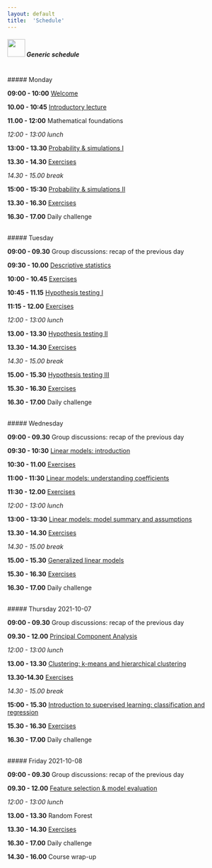 ```yaml
---
layout: default
title:  'Schedule'
---
```


##### <img border="0" src="icons/schedule-01.svg" width="40" height="40"> Generic schedule
<br/>
##### Monday

**09:00 - 10:00** [Welcome](session-welcome/welcome)

**10.00 - 10:45** [Introductory lecture](session-intro2/intro2.html)

**11.00 - 12:00** Mathematical foundations

*12:00 - 13:00 lunch*

**13:00 - 13.30** [Probability & simulations I](sessions-probdescinfe/session-probability)

**13.30 - 14.30** [Exercises](sessions-probdescinfe/session-probability#exercises-discrete-random-variables)

*14.30 - 15.00 break*

**15:00 - 15:30** [Probability & simulations II](sessions-probdescinfe/session-probability#continuous-random-variable)

**13.30 - 16.30** [Exercises](sessions-probdescinfe/session-probability#exercises-continuous-random-variables)

**16.30 - 17.00** Daily challenge

<br/>
##### Tuesday

**09:00 - 09.30** Group discussions: recap of the previous day

**09:30 - 10.00** [Descriptive statistics](sessions-probdescinfe/session-descstats)

**10:00 - 10.45** [Exercises](sessions-probdescinfe/session-descstats#exercises-descriptive-statistics)

**10:45 - 11.15** [Hypothesis testing I](sessions-probdescinfe/session-inference)

**11:15 - 12.00** [Exercises](sessions-probdescinfe/session-inference.html#exercises-hypothesis-tests-resampling)

*12:00 - 13:00 lunch*

**13.00 - 13.30** [Hypothesis testing II](sessions-probdescinfe/session-inference#parametric-tests)

**13.30 - 14.30** [Exercises](sessions-probdescinfe/session-inference#exercises-hypothesis-tests-parametric)

*14.30 - 15.00 break*

**15.00 - 15.30** [Hypothesis testing III](sessions-probdescinfe/session-inference#point-and-interval-estimates)

**15.30 - 16.30** [Exercises](sessions-probdescinfe/session-inference#exercises-interval-estimates)

**16.30 - 17.00** Daily challenge

<br/>
##### Wednesday

**09:00 - 09.30** Group discussions: recap of the previous day

**09:30 - 10:30** [Linear models: introduction](https://olgadet.github.io/bookdown-mlbiostatistics/introduction-to-linear-models.html)

**10:30 - 11.00** [Exercises](https://olgadet.github.io/bookdown-mlbiostatistics/introduction-to-linear-models.html#exercises-linear-models-i)

**11:00 - 11:30** [Linear models: understanding coefficients](https://olgadet.github.io/bookdown-mlbiostatistics/regression-coefficients.html)

**11:30 - 12.00** [Exercises](https://olgadet.github.io/bookdown-mlbiostatistics/regression-coefficients.html#exercises-linear-models-ii)

*12:00 - 13:00 lunch*

**13:00 - 13:30** [Linear models: model summary and assumptions](https://olgadet.github.io/bookdown-mlbiostatistics/model-summary-assumptions.html)

**13.30 - 14.30** [Exercises](https://olgadet.github.io/bookdown-mlbiostatistics/model-summary-assumptions.html#exercises-linear-models-iii)

*14.30 - 15.00 break*

**15.00 - 15.30** [Generalized linear models](https://olgadet.github.io/bookdown-mlbiostatistics/generalized-linear-models.html)

**15.30 - 16.30** [Exercises](https://olgadet.github.io/bookdown-mlbiostatistics/generalized-linear-models.html#exercises-glms)

**16.30 - 17.00** Daily challenge

<br/>
##### Thursday 2021-10-07

**09:00 - 09.30** Group discussions: recap of the previous day

**09.30 - 12.00** [Principal Component Analysis](https://payamemami.github.io/pca_basics/)

*12:00 - 13:00 lunch*

**13.00 - 13.30** [Clustering: k-means and hierarchical clustering](sessions-probdescinfe/session-clustering)

**13.30-14.30** [Exercises](sessions-probdescinfe/session-clustering.html#exercises-clustering)

*14.30 - 15.00 break*

**15:00 - 15.30** [Introduction to supervised learning: classification and regression](https://olgadet.github.io/bookdown-mlbiostatistics/classification-with-knn-and-decision-trees.html)

**15.30 - 16.30** [Exercises](https://olgadet.github.io/bookdown-mlbiostatistics/classification-with-knn-and-decision-trees.html#exercises-classification)

**16.30 - 17.00** Daily challenge

<br/>
##### Friday 2021-10-08

**09:00 - 09.30** Group discussions: recap of the previous day

**09.30 - 12.00** [Feature selection & model evaluation](session-regularization/session-regularization)

*12:00 - 13:00 lunch*

**13.00 - 13.30** Random Forest

**13.30 - 14.30** [Exercises](https://olgadet.github.io/bookdown-mlbiostatistics/ann-regression-and-classification.html)

**16.30 - 17.00** Daily challenge

**14.30 - 16.00** Course wrap-up  

<br/><br/>
